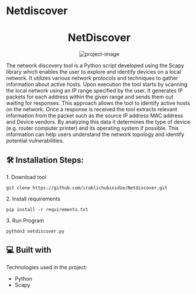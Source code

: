 # Netdiscover<h1 align="center" id="title">NetDiscover</h1>

<p align="center"><img src="https://static.thenounproject.com/png/1620258-200.png" alt="project-image"></p>

<p id="description">The network discovery tool is a Python script developed using the Scapy library which enables the user to explore and identify devices on a local network. It utilizes various network protocols and techniques to gather information about active hosts. Upon execution the tool starts by scanning the local network using an IP range specified by the user. It generates IP packets for each address within the given range and sends them out waiting for responses. This approach allows the tool to identify active hosts on the network. Once a response is received the tool extracts relevant information from the packet such as the source IP address MAC address and Device vendors. By analyzing this data it determines the type of device (e.g. router computer printer) and its operating system if possible. This information can help users understand the network topology and identify potential vulnerabilities.</p>

<h2>🛠️ Installation Steps:</h2>

<p>1. Download tool</p>

```
git clone https://github.com/iraklichubinidze/Netdiscover.git
```

<p>2. Install requirements</p>

```
pip install -r requirements.txt
```

<p>3. Run Program</p>

```
python3 netdiscover.py
```

  
  
<h2>💻 Built with</h2>

Technologies used in the project:

*   Python
*   Scapy
